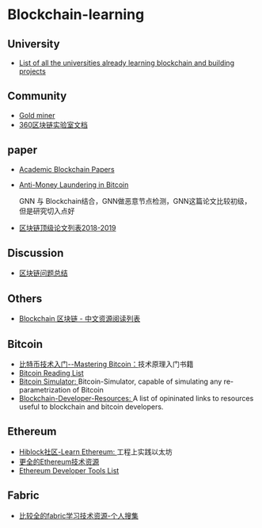 # Blockchain-learning

## University
- [List of all the universities already learning blockchain and building projects](https://mousebelt.university/universities/)
## Community
- [Gold miner](https://github.com/xitu/gold-miner)
- [360区块链实验室文档](https://github.com/XChainLab/documentation)
## paper
- [Academic Blockchain Papers](https://github.com/jianyu-niu/blockchain_conference_paper)
- [Anti-Money Laundering in Bitcoin](https://github.com/Billy1900/Blockchain-learning/blob/master/Anti-Money%20Laundering%20in%20Bitcoin.pdf)
   
   GNN 与 Blockchain结合，GNN做恶意节点检测，GNN这篇论文比较初级，但是研究切入点好
- [区块链顶级论文列表2018-2019](https://github.com/Billy1900/Blockchain-learning/blob/master/%E5%8C%BA%E5%9D%97%E9%93%BE%E7%A0%94%E7%A9%B6%E7%9A%84%E9%A1%B6%E4%BC%9A%E8%AE%BA%E6%96%87.pdf)

## Discussion
- [区块链问题总结](https://github.com/Billy1900/Blockchain-learning/blob/master/%E5%8C%BA%E5%9D%97%E9%93%BE%E9%97%AE%E9%A2%98%E6%80%BB%E7%BB%93.pdf)

## Others
- [Blockchain 区块链 - 中文资源阅读列表](https://github.com/LiuBoyu/blockchain)

## Bitcoin
- [比特币技术入门--Mastering Bitcoin：](https://github.com/Billy1900/Blockchain-learning/blob/master/Mastering%20Bitcoin.pdf)技术原理入门书籍
- [Bitcoin Reading List](https://github.com/Billy1900/Blockchain-learning/blob/master/Bitcoin/bitcoin-reading-list.md)
- [Bitcoin Simulator: ](https://github.com/arthurgervais/Bitcoin-Simulator)
  Bitcoin-Simulator, capable of simulating any re-parametrization of Bitcoin
- [Blockchain-Developer-Resources: ](https://github.com/Billy1900/Blockchain-learning/blob/master/Bitcoin/Blockchain-Developer-Resources.md)
  A list of opininated links to resources useful to blockchain and bitcoin developers.

## Ethereum
- [Hiblock社区-Learn Ethereum: ](https://github.com/Billy1900/Blockchain-learning/blob/master/Ethereum/Learn-Ethereum.md)工程上实践以太坊
- [更全的Ethereum技术资源](https://github.com/Billy1900/Blockchain-learning/blob/master/Ethereum/awesome-Ethereum.md)
- [Ethereum Developer Tools List](https://github.com/ConsenSys/ethereum-developer-tools-list)

## Fabric
- [比较全的fabric学习技术资源-个人搜集](https://github.com/Billy1900/Blockchain-learning/blob/master/Fabric/Fabric%E5%AD%A6%E4%B9%A0%E8%B5%84%E6%BA%90.md)
